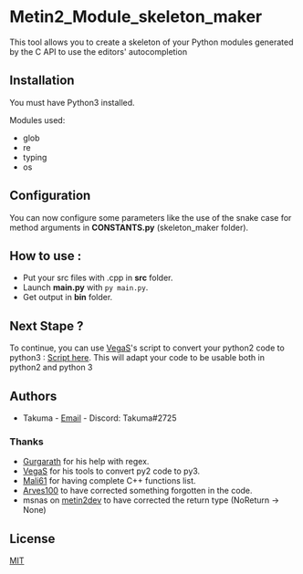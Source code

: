 # Metin2_Module_skeleton_maker

This tool allows you to create a skeleton of your Python modules generated by the C API to use the editors'
autocompletion

## Installation

You must have Python3 installed.

Modules used:

* glob
* re
* typing
* os

## Configuration
You can now configure some parameters like the use of the snake case for
method arguments in **CONSTANTS.py** (skeleton_maker folder).

## How to use :

* Put your src files with .cpp in **src** folder.
* Launch **main.py** with `py main.py`.
* Get output in **bin** folder.

## Next Stape ?
To continue, you can use [VegaS](https://github.com/Vegas007/)'s script to convert your python2 code to python3 : [Script here](https://github.com/Vegas007/Python-Code-Translator-2-to-3). 
This will adapt your code to be usable both in python2 and python 3

## Authors

* Takuma - [Email](mailto:work.takuma@gmail.com) - Discord: Takuma#2725

### Thanks

* [Gurgarath](https://github.com/Gurgarath) for his help with regex.
* [VegaS](https://github.com/Vegas007) for his tools to convert py2 code to py3.
* [Mali61](https://github.com/blackdragonx61) for having complete C++ functions list.
* [Arves100](https://github.com/arves100) to have corrected something forgotten in the code.
* msnas on [metin2dev](https://metin2.dev/profile/16588-msnas/) to have corrected the return type (NoReturn -> None)

## License

[MIT](LICENSE)

